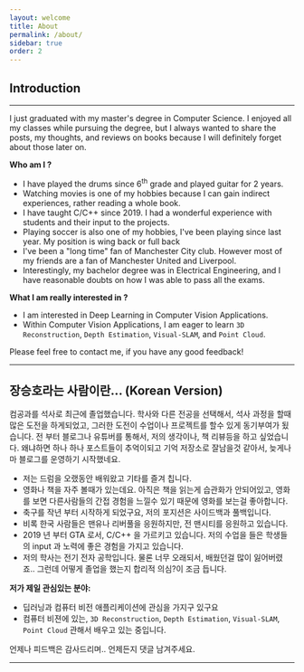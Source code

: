 ```yaml
---
layout: welcome
title: About
permalink: /about/
sidebar: true
order: 2
---
```


## **Introduction**

---

I just graduated with my master's degree in Computer Science. I enjoyed all my classes while pursuing the degree, but I always wanted to share the posts, my thoughts, and reviews on books because I will definitely forget about those later on. 

**Who am I ?**

* I have played the drums since 6<sup>th</sup> grade and played guitar for 2 years. 
* Watching movies is one of my hobbies because I can gain indirect experiences, rather reading a whole book.
* I have taught C/C++ since 2019. I had a wonderful experience with students and their input to the projects.
* Playing soccer is also one of my hobbies, I've been playing since last year. My position is wing back or full back
* I've been a "long time" fan of Manchester City club. However most of my friends are a fan of Manchester United and Liverpool.
* Interestingly, my bachelor degree was in Electrical Engineering, and I have reasonable doubts on how I was able to pass all the exams.

**What I am really interested in ?**

* I am interested in Deep Learning in Computer Vision Applications.
* Within Computer Vision Applications, I am eager to learn `3D Reconstruction`, `Depth Estimation`, `Visual-SLAM`, and `Point Cloud`.

Please feel free to contact me, if you have any good feedback!

---

## **장승호라는 사람이란... (Korean Version)**

컴공과를 석사로 최근에 졸업했습니다. 학사와 다른 전공을 선택해서, 석사 과정을 할때 많은 도전을 하게되었고, 그러한 도전이 수업이나 프로젝트를 할수 있게 동기부여가 됬습니다.
전 부터 블로그나 유튜버를 통해서, 저의 생각이나, 책 리뷰등을 하고 싶었습니다. 왜냐하면 하나 하나 포스트들이 추억이되고 기억 저장소로 잘남을것 같아서, 늦게나마 블로그를 운영하기 시작했네요.

* 저는 드럼을 오랬동안 배워왔고 기타를 즐겨 칩니다. 
* 영화나 책을 자주 볼때가 있는데요. 아직은 책을 읽는게 습관화가 안되어있고, 영화를 보면 다른사람들의 간접 경험을 느낄수 있기 때문에 영화를 보는걸 좋아합니다.
* 축구를 작년 부터 시작하게 되었구요, 저의 포지션은 사이드백과 풀백입니다.
* 비록 한국 사람들은 맨유나 리버풀을 응원하지만, 전 맨시티를 응원하고 있습니다.
* 2019 년 부터 GTA 로서, C/C++ 을 가르키고 있습니다. 저의 수업을 들은 학생들의 input 과 노력에 좋은 경험을 가지고 있습니다.
* 저의 학사는 전기 전자 공학입니다. 물론 너무 오래되서, 배웠던걸 많이 잃어버렸죠.. 그런데 어떻게 졸업을 했는지 합리적 의심?이 조금 듭니다.

**저가 제일 관심있는 분야:**

* 딥러닝과 컴퓨터 비전 애플리케이션에 관심을 가지구 있구요
* 컴퓨터 비젼에 있는, `3D Reconstruction`, `Depth Estimation`, `Visual-SLAM`, `Point Cloud` 관해서 배우고 있는 중입니다.

언제나 피드백은 감사드리며.. 언제든지 댓글 남겨주세요. 

***

<!--author-->

<!-- Links -->
[resume]: /resume/
[Hydejack]: https://hydejack.com
